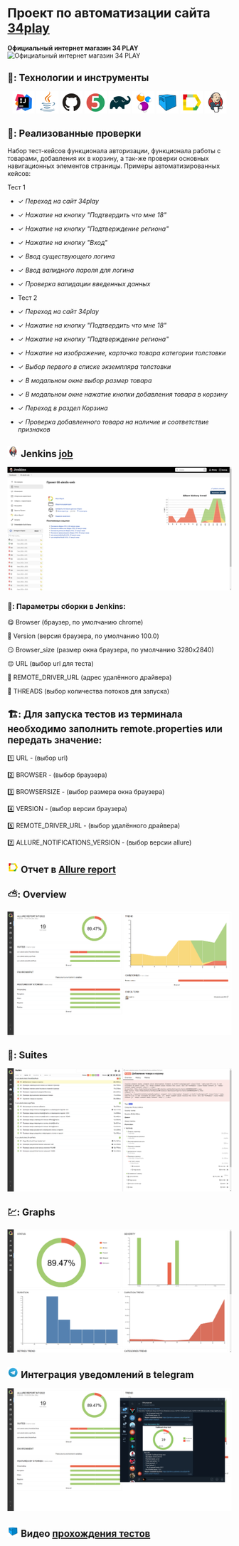 # Проект по автоматизации сайта  [34play](https://www.34play.me/)
**Официальный интернет магазин 34 PLAY**
&nbsp;
![Официальный интернет магазин 34 PLAY](images/screens/mainshop.png)
&nbsp;


## 🧰: Технологии и инструменты

<p align="center">
<a href="https://www.jetbrains.com/idea/"><img src="images/logo/Idea.svg" width="50" height="50"  alt="IDEA"/></a>
<a href="https://www.java.com/"><img src="images/logo/Java.svg" width="50" height="50"  alt="Java"/></a>
<a href="https://github.com/"><img src="images/logo/GitHub.svg" width="50" height="50"  alt="Github"/></a>
<a href="https://junit.org/junit5/"><img src="images/logo/Junit5.svg" width="50" height="50"  alt="JUnit 5"/></a>
<a href="https://gradle.org/"><img src="images/logo/Gradle.svg" width="50" height="50"  alt="Gradle"/></a>
<a href="https://selenide.org/"><img src="images/logo/Selenide.svg" width="50" height="50"  alt="Selenide"/></a>
<a href="https://aerokube.com/selenoid/"><img src="images/logo/Selenoid.svg" width="50" height="50"  alt="Selenoid"/></a>
<a href="https://github.com/allure-framework/allure2"><img src="images/logo/Allure.svg" width="50" height="50"  alt="Allure"/></a>
<a href="https://www.jenkins.io/"><img src="images/logo/Jenkins.svg" width="50" height="50"  alt="Jenkins"/></a>

</p>

## 🚀: Реализованные проверки

Набор тест-кейсов функционала авторизации, функционала работы с товарами, добавления их в корзину, а так-же 
проверки основных навигационных элементов страницы. Примеры автоматизированных кейсов:

Тест 1

- ✓ _Переход на сайт 34play_
- ✓ _Нажатие на кнопку "Подтвердить что мне 18"_
- ✓ _Нажатие на кнопку "Подтверждение региона"_
- ✓ _Нажатие на кнопку "Вход"_
- ✓ _Ввод существующего логина_
- ✓ _Ввод валидного пароля для логина_
- ✓ _Проверка валидации введенных данных_




- Тест 2
- ✓ _Переход на сайт 34play_
- ✓ _Нажатие на кнопку "Подтвердить что мне 18"_
- ✓ _Нажатие на кнопку "Подтверждение региона"_
- ✓ _Нажатие на изображение, карточка товара категории толстовки_
- ✓ _Выбор первого в списке экземпляра толстовки_
- ✓ _В модальном окне выбор размер товара_
- ✓ _В модальном окне нажатие кнопки добавления товара в корзину_
- ✓ _Переход в раздел Корзина_
- ✓ _Проверка добавленного товара на наличие и соответствие признаков_




## <img src="images/logo/Jenkins.svg" width="25" height="25"  alt="Jenkins"/></a> Jenkins <a target="_blank" href="https://jenkins.autotests.cloud/job/08-alexlis-web/"> job </a>
<p align="center">
<a href="https://jenkins.autotests.cloud/job/08-alexlis-web/"><img src="images/screens/jenkins.png" alt="Jenkins"/></a>
</p>


### 🧙: Параметры сборки в Jenkins:

:yum: Browser (браузер, по умолчанию chrome)

:zany_face: Version (версия браузера, по умолчанию 100.0)

:smirk: Browser_size (размер окна браузера, по умолчанию 3280x2840)

:relieved: URL (выбор url для теста)

:woozy_face: REMOTE_DRIVER_URL (адрес удалённого драйвера)

:cowboy_hat_face: THREADS (выбор количества потоков для запуска)

## 🏗️: Для запуска тестов из терминала необходимо заполнить remote.properties или передать значение:

:one: URL - (выбор url)

:two: BROWSER - (выбор браузера)

:three: BROWSERSIZE - (выбор размера окна браузера)

:four: VERSION - (выбор версии браузера)

:five: REMOTE_DRIVER_URL - (выбор удалённого драйвера)

:seven: ALLURE_NOTIFICATIONS_VERSION - (выбор версии allure)

## <img src="images/logo/Allure.svg" width="25" height="25"  alt="Allure"/></a> Отчет в <a target="_blank" href="https://jenkins.autotests.cloud/job/08-alexlis-web/14/allure/#">Allure report</a>

## ⛅: Overview
<p align="center">
<img title="Allure Overview Dashboard" src="images/screens/overview.png">
</p>

## 🧪: Suites
<p align="center">
<img title="Allure Tests" src="images/screens/suites.png">
</p>

## 💹: Graphs
<p align="center">
<img title="Allure Tests" src="images/screens/graphs.png">
</p>

## <img src="images/logo/Telegram.svg" width="25" height="25"  alt="Allure"/></a> Интеграция уведомлений в telegram

<p align="center">
<img title="Allure Overview Dashboard" src="images/screens/telegram.png" >
</p>

## <img src="images/logo/Selenoid.svg" width="25" height="25" alt="Jenkins"/></a> Видео <a target="_blank" href="https://selenoid.autotests.cloud/video/fe43b9f89a795109ff4959044e6650d7.mp4"> прохождения тестов </a>
<p align="center">
<a href="https://selenoid.autotests.cloud/video/fe43b9f89a795109ff4959044e6650d7.mp4"></a>
</p>